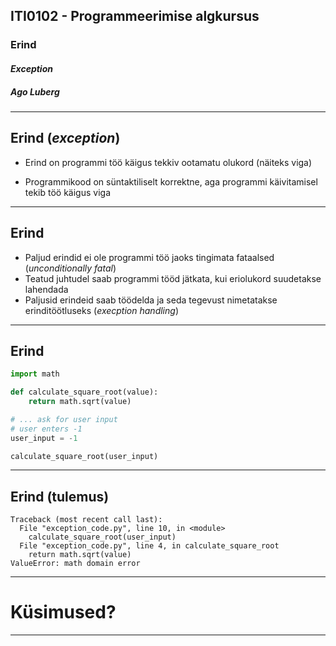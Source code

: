 ## ITI0102 - Programmeerimise algkursus
### Erind
#### _Exception_
##### Ago Luberg

---


## Erind (_exception_)

- Erind on programmi töö käigus tekkiv ootamatu olukord (näiteks viga)

- Programmikood on süntaktiliselt korrektne, aga programmi käivitamisel tekib töö käigus viga

---

## Erind

- Paljud erindid ei ole programmi töö jaoks tingimata fataalsed (_unconditionally fatal_)
- Teatud juhtudel saab programmi tööd jätkata, kui eriolukord suudetakse lahendada
- Paljusid erindeid saab töödelda ja seda tegevust nimetatakse erinditöötluseks (_execption handling_)

---

## Erind

```python
import math

def calculate_square_root(value):
    return math.sqrt(value)

# ... ask for user input
# user enters -1
user_input = -1

calculate_square_root(user_input)
```

---


## Erind (tulemus)

```
Traceback (most recent call last):
  File "exception_code.py", line 10, in <module>
    calculate_square_root(user_input)
  File "exception_code.py", line 4, in calculate_square_root
    return math.sqrt(value)
ValueError: math domain error
```

---

# Küsimused?

---
